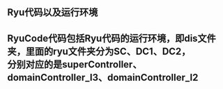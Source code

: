 <h2>Ryu代码以及运行环境<h2>
RyuCode代码包括Ryu代码的运行环境，即dis文件夹，里面的ryu文件夹分为SC、DC1、DC2，<br/>
分别对应的是superController、domainController_l3、domainController_l2
